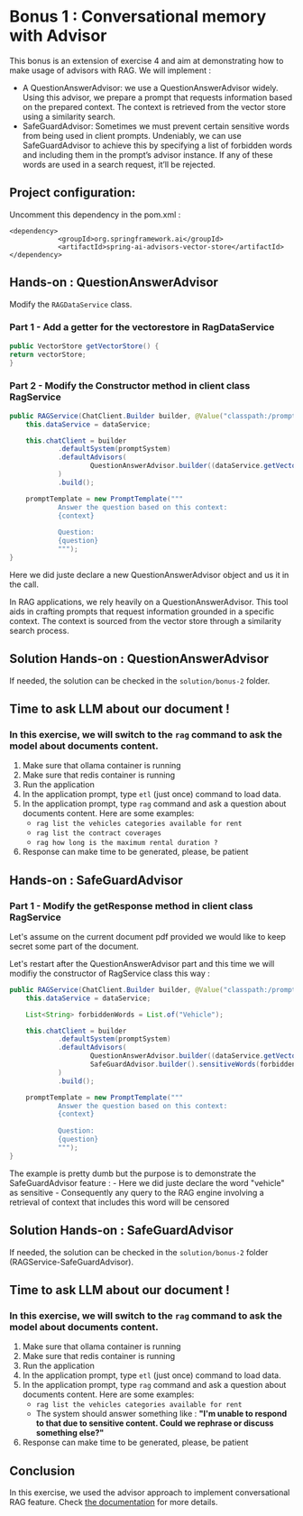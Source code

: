 # Bonus 1 : Conversational memory with Advisor

This bonus is an extension of exercise 4 and aim at demonstrating how to make usage of advisors with RAG. 
We will implement :

- A QuestionAnswerAdvisor: we use a QuestionAnswerAdvisor widely. Using this advisor, we prepare a prompt that requests information based on the prepared context. 
    The context is retrieved from the vector store using a similarity search.
- SafeGuardAdvisor: Sometimes we must prevent certain sensitive words from being used in client prompts. 
     Undeniably, we can use SafeGuardAdvisor to achieve this by specifying a list of forbidden words and including them in the prompt’s advisor instance. 
     If any of these words are used in a search request, it’ll be rejected.

##  Project configuration:

Uncomment this dependency in the pom.xml :

```
<dependency>
            <groupId>org.springframework.ai</groupId>
            <artifactId>spring-ai-advisors-vector-store</artifactId>
</dependency>
```

## Hands-on : QuestionAnswerAdvisor

Modify the `RAGDataService` class.

### Part 1 - Add a getter for the vectorestore in RagDataService 

```java
public VectorStore getVectorStore() {
return vectorStore;
}
```

### Part 2 - Modify the Constructor method in client class RagService

```java
public RAGService(ChatClient.Builder builder, @Value("classpath:/prompt-system.md") Resource promptSystem, RAGDataService dataService) {
    this.dataService = dataService;

    this.chatClient = builder
            .defaultSystem(promptSystem)
            .defaultAdvisors(
                    QuestionAnswerAdvisor.builder((dataService.getVectorStore())).build()
            )
            .build();

    promptTemplate = new PromptTemplate("""
            Answer the question based on this context:
            {context}
            
            Question:
            {question}
            """);
}
```

Here we did juste declare a new QuestionAnswerAdvisor object and us it in the call.

In RAG applications, we rely heavily on a QuestionAnswerAdvisor. This tool aids in crafting prompts that request 
information grounded in a specific context. 
The context is sourced from the vector store through a similarity search process.

## Solution Hands-on : QuestionAnswerAdvisor

If needed, the solution can be checked in the `solution/bonus-2` folder.

## Time to ask LLM about our document !

### In this exercise, we will switch to the `rag` command to ask the model about documents content.

1. Make sure that ollama container is running
2. Make sure that redis container is running
3. Run the application
4. In the application prompt, type `etl` (just once) command to load data.
5. In the application prompt, type `rag` command and ask a question about documents content. Here are some examples:
    - `rag list the vehicles categories available for rent`
    - `rag list the contract coverages`
    - `rag how long is the maximum rental duration ?`
6. Response can make time to be generated, please, be patient

## Hands-on : SafeGuardAdvisor

### Part 1 - Modify the getResponse method in client class RagService

Let's assume on the current document pdf provided we would like to keep secret some part of the document.

Let's restart after the QuestionAnswerAdvisor part and this time we will modifiy the constructor of RagService class this way :

```java
public RAGService(ChatClient.Builder builder, @Value("classpath:/prompt-system.md") Resource promptSystem, RAGDataService dataService) {
    this.dataService = dataService;

    List<String> forbiddenWords = List.of("Vehicle");

    this.chatClient = builder
            .defaultSystem(promptSystem)
            .defaultAdvisors(
                    QuestionAnswerAdvisor.builder((dataService.getVectorStore())).build(),
                    SafeGuardAdvisor.builder().sensitiveWords(forbiddenWords).build()
            )
            .build();

    promptTemplate = new PromptTemplate("""
            Answer the question based on this context:
            {context}
            
            Question:
            {question}
            """);
}
```

The example is pretty dumb but the purpose is to demonstrate the SafeGuardAdvisor feature :
    - Here we did juste declare the word "vehicle" as sensitive 
    - Consequently any query to the RAG engine involving a retrieval of context that includes this word will be censored

## Solution Hands-on : SafeGuardAdvisor

If needed, the solution can be checked in the `solution/bonus-2` folder (RAGService-SafeGuardAdvisor).

## Time to ask LLM about our document !

### In this exercise, we will switch to the `rag` command to ask the model about documents content.

1. Make sure that ollama container is running
2. Make sure that redis container is running
3. Run the application
4. In the application prompt, type `etl` (just once) command to load data.
5. In the application prompt, type `rag` command and ask a question about documents content. Here are some examples:
    - `rag list the vehicles categories available for rent`
    - The system should answer something like : **"I'm unable to respond to that due to sensitive content. Could we rephrase or discuss something else?"**
6. Response can make time to be generated, please, be patient

## Conclusion

In this exercise, we used the advisor approach to implement conversational RAG feature.
Check [the documentation](https://docs.spring.io/spring-ai/reference/api/advisors.html#_question_answering_advisor) for more details.
